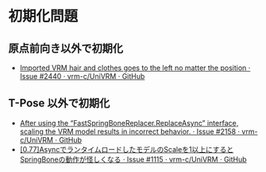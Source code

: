 # 初期化問題

## 原点前向き以外で初期化

- [Imported VRM hair and clothes goes to the left no matter the position · Issue #2440 · vrm-c/UniVRM · GitHub](https://github.com/vrm-c/UniVRM/issues/2440)

## T-Pose 以外で初期化

- [After using the “FastSpringBoneReplacer.ReplaceAsync” interface, scaling the VRM model results in incorrect behavior. · Issue #2158 · vrm-c/UniVRM · GitHub](https://github.com/vrm-c/UniVRM/issues/2158)
- [\[0.77\]AsyncでランタイムロードしたモデルのScaleを1以上にするとSpringBoneの動作が怪しくなる · Issue #1115 · vrm-c/UniVRM · GitHub](https://github.com/vrm-c/UniVRM/issues/1115)

